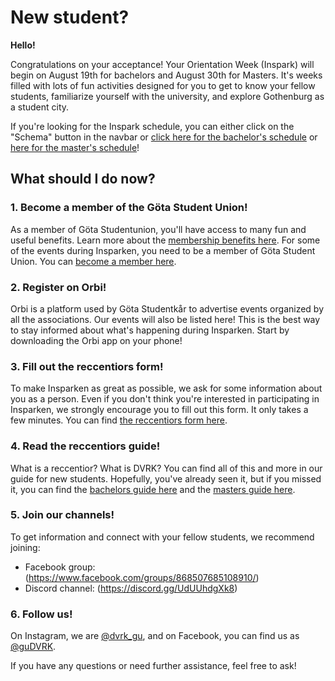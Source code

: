 # New student? 


**Hello!**

Congratulations on your acceptance! Your Orientation Week (Inspark) will begin on August 19th for bachelors and August 30th for Masters. It's weeks filled with lots of fun activities designed for you to get to know your fellow students, familiarize yourself with the university, and explore Gothenburg as a student city.

If you're looking for the Inspark schedule, you can either click on the "Schema" button in the navbar or [click here for the bachelor's schedule](/committees/dvrk/schedule/bachelor) or [here for the master's schedule](/committees/dvrk/schedule/master)!

## What should I do now?
<div class="dvrk-grid">
    <div>
        <div class="dvrk-grid-title"><h3>1. Become a member of the Göta Student Union!</h3></div>
        <p>
            As a member of Göta Studentunion, you&#39;ll have access to many fun and useful benefits. 
            Learn more about the <a href="https://www.gotastudentkar.se/en/medlemsformaner">membership benefits here</a>. 
            For some of the events during Insparken, you need to be a member of Göta Student Union. 
            You can <a href="https://medlem.gotastudentkar.se/en">become a member here</a>.
        </p>
    </div>
    <div>
        <div class="dvrk-grid-title"><h3>2. Register on Orbi!</h3></div>
        <p>
            Orbi is a platform used by Göta Studentkår to advertise events organized by all the associations. 
            Our events will also be listed here! This is the best way to stay informed about what's 
            happening during Insparken. Start by downloading the Orbi app on your phone!
        </p>
    </div>
    <div>
        <div class="dvrk-grid-title"><h3>3. Fill out the reccentiors form!</h3></div>
        <p>
            To make Insparken as great as possible, we ask for some information about you as a person. 
            Even if you don&#39;t think you&#39;re interested in participating in Insparken, 
            we strongly encourage you to fill out this form. It only takes a few minutes. 
            You can find <a href="/committees/dvrk/form">the reccentiors form here</a>.
        </p>
    </div>
    <div>
        <div class="dvrk-grid-title"><h3>4. Read the reccentiors guide!</h3></div>
        <p>
            What is a reccentior? What is DVRK? You can find all of this and more in our guide for new students. 
            Hopefully, you&#39;ve already seen it, but if you missed it, you can find the 
            <a href="/committees/dvrk/bachelor">bachelors guide here</a> and the <a href="/committees/dvrk/master">
            masters guide here</a>.
        </p>
    </div>
    <div>
        <div class="dvrk-grid-title"><h3>5. Join our channels!</h3></div>
        <p>
            To get information and connect with your fellow students, we recommend joining:
            <ul>
                <li>Facebook group: (<a href="https://www.facebook.com/groups/868507685108910/">https://www.facebook.com/groups/868507685108910/</a>)</li>
                <li>Discord channel: (<a href="https://discord.gg/UdUUhdgXk8">https://discord.gg/UdUUhdgXk8</a>)</li>
            </ul>
        </p>
    </div>
    <div>
        <div class="dvrk-grid-title"><h3>6. Follow us!</h3></div>
        <p>
            On Instagram, we are <a href="https://www.instagram.com/dvrk_gu/">@dvrk_gu</a>, 
            and on Facebook, you can find us as <a href="https://www.facebook.com/guDVRK">@guDVRK</a>.
        </p>
        <p>
            If you have any questions or need further assistance, feel free to ask!
        </p>
    </div>
</div>

<div class="bottom-pad"></div>
